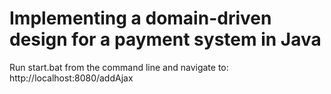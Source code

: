 # Implementing a domain-driven design for a payment system in Java

Run start.bat from the command line and navigate to: http://localhost:8080/addAjax